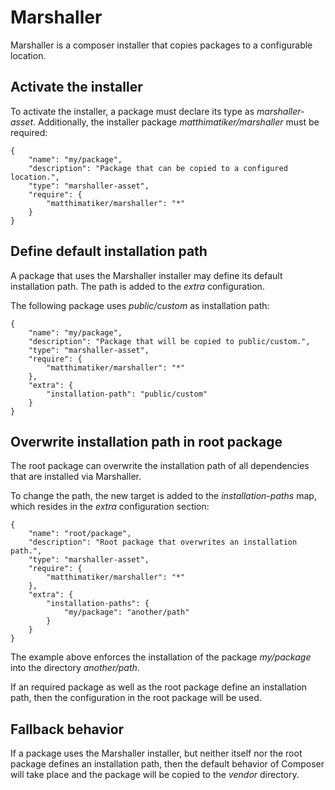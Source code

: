 # Marshaller #

Marshaller is a composer installer that copies packages to a configurable location.

## Activate the installer ##

To activate the installer, a package must declare its type as *marshaller-asset*.
Additionally, the installer package *matthimatiker/marshaller* must be required:

    {
        "name": "my/package",
        "description": "Package that can be copied to a configured location.",
        "type": "marshaller-asset",
        "require": {
            "matthimatiker/marshaller": "*"
        }
    }

## Define default installation path ##

A package that uses the Marshaller installer may define its default installation path.
The path is added to the *extra* configuration. 

The following package uses *public/custom* as installation path:


    {
        "name": "my/package",
        "description": "Package that will be copied to public/custom.",
        "type": "marshaller-asset",
        "require": {
            "matthimatiker/marshaller": "*"
        },
        "extra": {
            "installation-path": "public/custom"
        }
    }

## Overwrite installation path in root package ##

The root package can overwrite the installation path of all dependencies that are
installed via Marshaller. 

To change the path, the new target is added to the *installation-paths* map,
which resides in the *extra* configuration section:

    {
        "name": "root/package",
        "description": "Root package that overwrites an installation path.",
        "type": "marshaller-asset",
        "require": {
            "matthimatiker/marshaller": "*"
        },
        "extra": {
            "installation-paths": {
                "my/package": "another/path"
            }
        }
    }
    
The example above enforces the installation of the package *my/package* into
the directory *another/path*.

If an required package as well as the root package define an installation
path, then the configuration in the root package will be used.

## Fallback behavior ##

If a package uses the Marshaller installer, but neither itself nor 
the root package defines an installation path, then the default behavior
of Composer will take place and the package will be copied to the *vendor*
directory.
